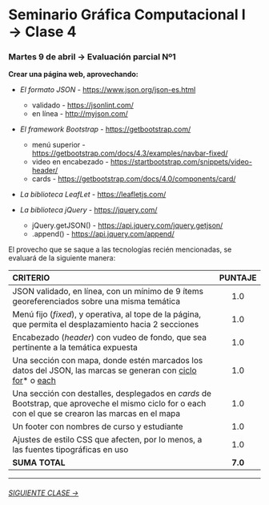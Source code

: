 # Seminario Gráfica Computacional I → Clase 4

### Martes 9 de abril → Evaluación parcial Nº1

**Crear una página web, aprovechando:**

- *El formato JSON* - https://www.json.org/json-es.html
  - validado - https://jsonlint.com/
  - en línea - http://myjson.com/

- *El framework Bootstrap* - https://getbootstrap.com/
  - menú superior - https://getbootstrap.com/docs/4.3/examples/navbar-fixed/
  - video en encabezado - https://startbootstrap.com/snippets/video-header/
  - cards - https://getbootstrap.com/docs/4.0/components/card/

- *La biblioteca LeafLet* - https://leafletjs.com/

- *La biblioteca jQuery* - https://jquery.com/
  - jQuery.getJSON() - https://api.jquery.com/jquery.getjson/
  - .append() - https://api.jquery.com/append/

El provecho que se saque a las tecnologías recién mencionadas, se evaluará de la siguiente manera: 

| **CRITERIO**      |   **PUNTAJE**    |
|:--------------|:------------:|
| JSON validado, en línea, con un mínimo de 9 ítems georeferenciados sobre una misma temática | 1.0 |
| Menú fijo (*fixed*), y operativa, al tope de la página, que permita el desplazamiento hacia 2 secciones | 1.0 |
| Encabezado (*header*) con vudeo de fondo, que sea pertinente a la temática expuesta | 1.0 |
| Una sección con mapa, donde estén marcados los datos del JSON, las marcas se generan con [ciclo for](https://developer.mozilla.org/es/docs/Web/JavaScript/Referencia/Sentencias/for)* o [each](http://api.jquery.com/jquery.each/) | 1.0 | 
| Una sección con destalles, desplegados en *cards* de Bootstrap, que aproveche el mismo ciclo for o each con el que se crearon las marcas en el mapa | 1.0 |
| Un footer con nombres de curso y estudiante | 1.0 |
| Ajustes de estilo CSS que afecten, por lo menos, a las fuentes tipográficas en uso | 1.0 |
| **SUMA TOTAL**        | **7.0** |
- - - - - - - 

###### [SIGUIENTE CLASE →](https://github.com/profesorfaco/DGP502-2019/tree/gh-pages/clase-05)
